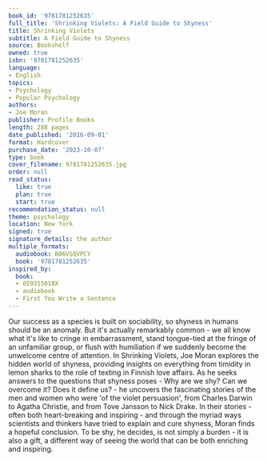 ```yaml
---
book_id: '9781781252635'
full_title: 'Shrinking Violets: A Field Guide to Shyness'
title: Shrinking Violets
subtitle: A Field Guide to Shyness
source: Bookshelf
owned: true
isbn: '9781781252635'
language:
- English
topics:
- Psychology
- Popular Psychology
authors:
- Joe Moran
publisher: Profile Books
length: 288 pages
date_published: '2016-09-01'
format: Hardcover
purchase_date: '2023-10-07'
type: book
cover_filename: 9781781252635.jpg
order: null
read_status:
  like: true
  plan: true
  start: true
recommendation_status: null
theme: psychology
location: New York
signed: true
signature_details: the author
multiple_formats:
  audiobook: B06VSQVPCY
  book: '9781781252635'
inspired_by:
  book:
  - 059315018X
  - audiobook
  - First You Write a Sentence
---
```

Our success as a species is built on sociability, so shyness in humans should be an anomaly. But it's actually remarkably common - we all know what it's like to cringe in embarrassment, stand tongue-tied at the fringe of an unfamiliar group, or flush with humiliation if we suddenly become the unwelcome centre of attention.
In Shrinking Violets, Joe Moran explores the hidden world of shyness, providing insights on everything from timidity in lemon sharks to the role of texting in Finnish love affairs. As he seeks answers to the questions that shyness poses - Why are we shy? Can we overcome it? Does it define us? - he uncovers the fascinating stories of the men and women who were 'of the violet persuasion', from Charles Darwin to Agatha Christie, and from Tove Jansson to Nick Drake.
In their stories - often both heart-breaking and inspiring - and through the myriad ways scientists and thinkers have tried to explain and cure shyness, Moran finds a hopeful conclusion. To be shy, he decides, is not simply a burden - it is also a gift, a different way of seeing the world that can be both enriching and inspiring.

